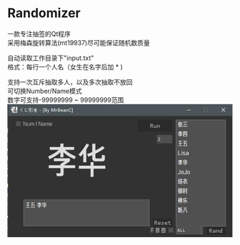 # Randomizer
一款专注抽签的Qt程序  
采用梅森旋转算法(mt19937)尽可能保证随机数质量  

自动读取工作目录下"input.txt"  
格式：每行一个人名（女生在名字后加 * )  

支持一次互斥抽取多人，以及多次抽取不放回  
可切换Number/Name模式  
数字可支持-99999999 ~ 99999999范围  
![image](https://github.com/MrBeanCpp/Randomizer/blob/main/images/show.jpg)
